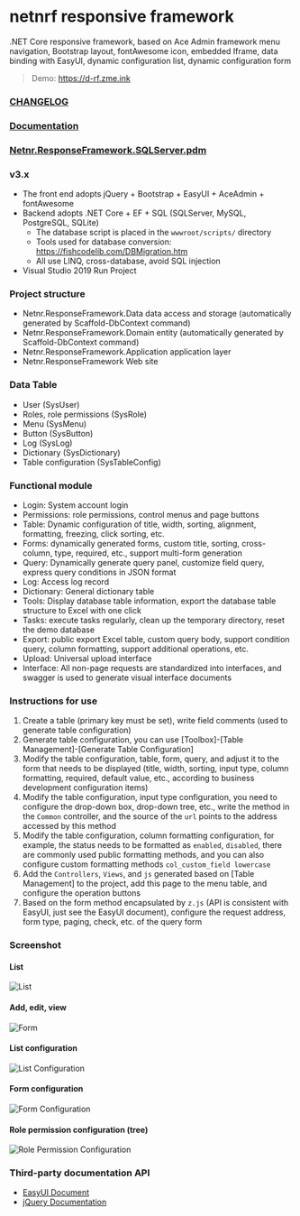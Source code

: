 # netnrf responsive framework
.NET Core responsive framework, based on Ace Admin framework menu navigation, Bootstrap layout, fontAwesome icon, embedded Iframe, data binding with EasyUI, dynamic configuration list, dynamic configuration form

> Demo: <https://d-rf.zme.ink>

### [CHANGELOG](Netnr.ResponseFramework.ChangeLog.md)

### [Documentation](Netnr.ResponseFramework.Document.md)

<h3><a href="static/pd/Netnr.ResponseFramework.SQLServer.pdm" title="PD Design" target="_blank">Netnr.ResponseFramework.SQLServer.pdm</a></h3>

### v3.x
- The front end adopts jQuery + Bootstrap + EasyUI + AceAdmin + fontAwesome
- Backend adopts .NET Core + EF + SQL (SQLServer, MySQL, PostgreSQL, SQLite)
    - The database script is placed in the `wwwroot/scripts/` directory
    - Tools used for database conversion: <https://fishcodelib.com/DBMigration.htm>
    - All use LINQ, cross-database, avoid SQL injection
- Visual Studio 2019 Run Project

### Project structure
- Netnr.ResponseFramework.Data data access and storage (automatically generated by Scaffold-DbContext command)
- Netnr.ResponseFramework.Domain entity (automatically generated by Scaffold-DbContext command)
- Netnr.ResponseFramework.Application application layer
- Netnr.ResponseFramework Web site

### Data Table
- User (SysUser)
- Roles, role permissions (SysRole)
- Menu (SysMenu)
- Button (SysButton)
- Log (SysLog)
- Dictionary (SysDictionary)
- Table configuration (SysTableConfig)

### Functional module
- Login: System account login
- Permissions: role permissions, control menus and page buttons
- Table: Dynamic configuration of title, width, sorting, alignment, formatting, freezing, click sorting, etc.
- Forms: dynamically generated forms, custom title, sorting, cross-column, type, required, etc., support multi-form generation
- Query: Dynamically generate query panel, customize field query, express query conditions in JSON format
- Log: Access log record
- Dictionary: General dictionary table
- Tools: Display database table information, export the database table structure to Excel with one click
- Tasks: execute tasks regularly, clean up the temporary directory, reset the demo database
- Export: public export Excel table, custom query body, support condition query, column formatting, support additional operations, etc.
- Upload: Universal upload interface
- Interface: All non-page requests are standardized into interfaces, and swagger is used to generate visual interface documents

### Instructions for use
1. Create a table (primary key must be set), write field comments (used to generate table configuration)
2. Generate table configuration, you can use [Toolbox]-[Table Management]-[Generate Table Configuration]
3. Modify the table configuration, table, form, query, and adjust it to the form that needs to be displayed (title, width, sorting, input type, column formatting, required, default value, etc., according to business development configuration items)
4. Modify the table configuration, input type configuration, you need to configure the drop-down box, drop-down tree, etc., write the method in the `Common` controller, and the source of the `url` points to the address accessed by this method
5. Modify the table configuration, column formatting configuration, for example, the status needs to be formatted as `enabled`, `disabled`, there are commonly used public formatting methods, and you can also configure custom formatting methods `col_custom_field lowercase`
6. Add the `Controllers`, `Views`, and `js` generated based on [Table Management] to the project, add this page to the menu table, and configure the operation buttons
7. Based on the form method encapsulated by `z.js` (API is consistent with EasyUI, just see the EasyUI document), configure the request address, form type, paging, check, etc. of the query form

### Screenshot

#### List

![List](https://s1.zme.ink/2018/05/18/403ce7d002.png)

#### Add, edit, view

![Form](https://s1.zme.ink/2018/05/18/8d25d345b2.png)

#### List configuration

![List Configuration](https://s1.zme.ink/2018/05/18/13da6572a3.png)

#### Form configuration

![Form Configuration](https://s1.zme.ink/2018/05/18/0c98ee578c.png)

#### Role permission configuration (tree)

![Role Permission Configuration](https://s1.zme.ink/2018/08/16/31a55cac78.png)

### Third-party documentation API
- [EasyUI Document](https://ad.netnr.com/#EasyUI-1.5.2)
- [jQuery Documentation](https://ad.netnr.com/#jQuery-1.11.3)
